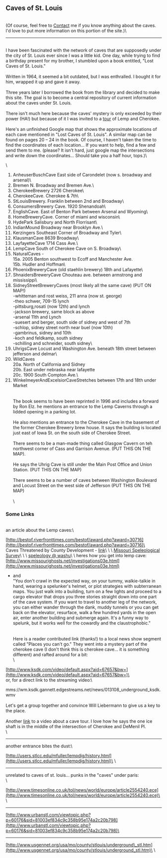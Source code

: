 Caves of St. Louis
------------------

\
 (Of course, feel free to [Contact](contact.html) me if you know
anything about the caves. I'd love to put more information on this
portion of the site.)\

* * * * *

\
 I have been fascinated with the network of caves that are supposedly
under the city of St. Louis ever since I was a little kid. One day,
while trying to find a birthday present for my brother, I stumbled upon
a book entitled, "Lost Caves of St. Louis."\
 \
 Written in 1964, it seemed a bit outdated, but I was enthralled. I
bought it for him, wrapped it up and gave it away.\
 \
 Three years later I borrowed the book from the library and decided to
make this site. The goal is to become a central repository of current
information about the caves under St. Louis.\
 \
 There isn't much here because the caves' mystery is only exceeded by
their power (HA!) but because of it I was invited to a
[tour](cherokeeCaveTour.html) of Lemp and Cherokee.\
 \
 Here's an unfinished Google map that shows the approximate locations of
each cave mentioned in "Lost Caves of St. Louis". A similar map can be
found on pages 20 – 24 in the book. Of course, I haven't taken the time
to find the coordinates of each location... If you want to help, find a
few and send them to me. (please? It isn't hard, just google map the
intersections and write down the coordinates... Should take you a half
hour, tops.)\

\
 1. AnheuserBuschCave East side of Carondelet (now s. broadway and
arsenal)\
 2. Bremen N. Broadway and Bremen Ave.\
 3. CherokeeBrewery 2726 Cherokee\
 4. CherokeeCave. Cherokee & 7th\
 5. StLouisBrewery. Franklin between 2nd and Broadway\
 6. ConsumersBrewery Cave. 1920 Shenandoah\
 7. EnglishCave. East of Benton Park between Arsenal and Wyoming\
 8. HomeBreweryCave. Corner of miami and wisconsin\
 9. HydePark Salisbury and North Florrisant\
 10. IndianMound Broadway near Brooklyn Ave.\
 11. Kerzingers Southeast Corner of Broadway and Tyler\
 12. KlausmanCave 8639 Broadway\
 13. LayfayetteCave 1714 Cass Ave.\
 14. LempCave South of Cherokee Cave on S. Broadway\
 15. NaturalCaves - \
 15a. 2005 Benton southwest to Ecoff and Manchester Ave.\
 15b. Hudler and Hoffman\
 16. PhoenixBreweryCave (old staehlin brewery) 18th and Lafayette\
 17. ShnaidersBreweryCave Chouteau ave. between armstrong and
mississippi\
 18. SidneyStreetBreweryCaves (most likely all the same cave) (PUT ON
MAP!)\
 -whitteman and rost weiss, 211 anna (now st. george)\
 -theo schwer, 709-15 lynch \
 -pittsburg,rosati (now 12th) and lynch\
 -jackson brewery, same block as above\
 -arsenal 11th and Lynch\
 -suesert and berger, south side of sidney and west of 7th\
 -schlop, sidney street north near buel (now 10th)\
 -gambrinus, sidney and 10th\
 -koch and feldkamp, south sidney\
 -schilling and schneider, south sidney\
 19. UhrigsCave Locust and Washington Ave. beneath 18th street between
jefferson and delmar\
 20. WildCaves\
 20a. North of California and Sidney\
 20b. East under nebraska near lafayette\
 20c. 1900 South Compton Ave.\
 21. WinkelmeyerAndExcelsiorCaveStretches between 17th and 18th under
Market\
 \
 \
 The book seems to have been reprinted in 1996 and includes a forward by
Ron Elz. he mentions an entrance to the Lemp Caverns through a lidded
opening in a parking lot.\
 \
 He also mentions an entrance to the Cherokee Cave in the basement of
the former Cherokee Brewery brew house. It says the building is located
just east of Iowa St. on the south side of Cherokee Street.\
 \
 There seems to be a man-made thing called Glasgow Cavern on teh
northwest corner of Cass and Garrison Avenue. (PUT THIS ON THE MAP).\
 \
 He says the Uhrig Cave is still under the Main Post Office and Union
Station. (PUT THIS ON THE MAP)\
 \
 There seems to be a number of caves between Washington Boulevard and
Locust Street on the west side of Jefferson (PUT THIS ON THE MAP)\
 \
 \

### Some Links

\
 an article about the Lemp caves:\

[http://bestof.riverfronttimes.com/bestof/award.php?award=30716](http://bestof.riverfronttimes.com/bestof/award.php?award=30716)\
 \
 Caves Threatened by County Development -
[link](http://record.wustl.edu/news/page/normal/8977.html "http://record.wustl.edu/news/page/normal/8977.html")\
 \
 \
 [Missouri Speleological
Survey](http://www.mospeleo.org/ "http://www.mospeleo.org/")\
 \
 \
 [speleology @
washu](http://speleology.wustl.edu/index.html "http://speleology.wustl.edu/index.html")\
 \
 heres how you get into lemp cave:
[http://www.missourighosts.net/investigations03e.html](http://www.missourighosts.net/investigations03e.html)
- and \
 "You don't crawl in the expected way, on your tummy, walkie-talkie in
hand, wearing a spelunker's helmet, or plot strategies with subterranean
maps. You just walk into a building, turn on a few lights and proceed to
a cargo elevator that drops you three stories straight down into one
part of the cave system. If you want to travel to another leg of the
network, you can either wander through the dank, muddy tunnels or you
can get back on the elevator, resurface, walk a few hundred yards in the
open air, enter another building and submerge again. It's a funny way to
spelunk, but it works well for the cowardly and the claustrophobic."\
 \
 \
 Here is a reader contributed link (thanks!) to a local news show
segment called "Places you can't go." They went into a mystery part of
the cherokee cave (I don't think this is cherokee cave... it is
something different) and rafted around for a bit:\
 \

[http://www.ksdk.com/video/default.aspx?aid=67657&bw=](http://www.ksdk.com/video/default.aspx?aid=67657&bw=)\
 \
 or, for a direct link to the streaming video:\

mms://wm.ksdk.gannett.edgestreams.net/news/013108\_underground\_ksdk.wmv\
 \
 Let's get a group together and convince Will Liebermann to give us a
key to the place.\
 \
 Another
[link](http://livingstlouis.wordpress.com/2004/02/10/living-st-louis-video-cherokee-caves/)
to a video about a cave tour. I love how he says the one ice shaft is in
the middle of the intersection of Cherokee and DeMenil Pl.\
 \

* * * * *

another entrance bites the dust:\

[http://users.stlcc.edu/mfuller/lempdig/history.html](http://users.stlcc.edu/mfuller/lempdig/history.html)\
 \

* * * * *

unrelated to caves of st. louis... punks in the "caves" under paris: \
 \

[http://www.timesonline.co.uk/tol/news/world/europe/article2554240.ece](http://www.timesonline.co.uk/tol/news/world/europe/article2554240.ece)\
 \

* * * * *

[http://www.urbanstl.com/viewtopic.php?p=60176&sid=81003ef834c9c358b95e174a2c20b798](http://www.urbanstl.com/viewtopic.php?p=60176&sid=81003ef834c9c358b95e174a2c20b798)\

* * * * *

[http://www.usgennet.org/usa/mo/county/stlouis/underground\_stl.htm](http://www.usgennet.org/usa/mo/county/stlouis/underground_stl.htm)\
 \
